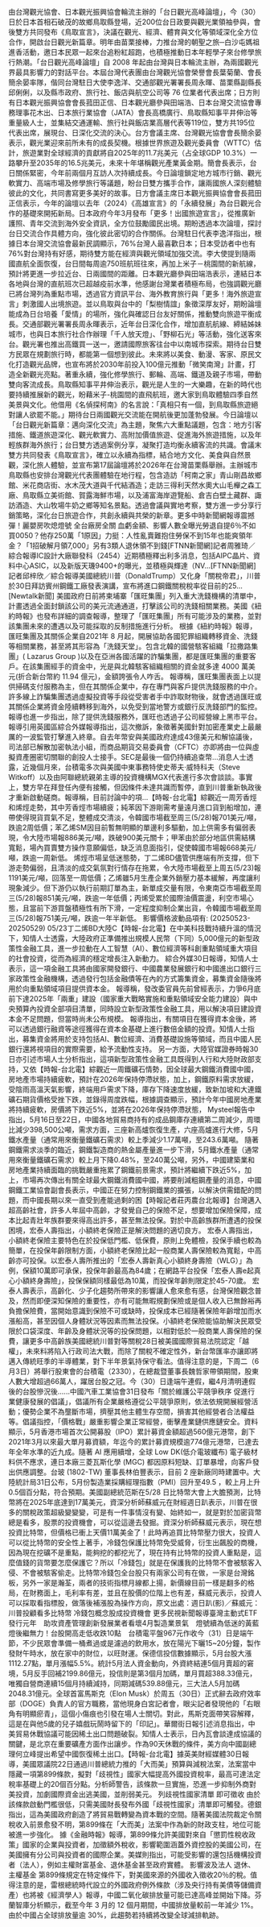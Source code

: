 由台灣觀光協會、日本觀光振興協會輪流主辦的「台日觀光高峰論壇」，今（30）日於日本首相石破茂的故鄉鳥取縣登場，近200位台日政要與觀光業領袖參與，會後雙方共同發布《鳥取宣言》，決議在觀光、經濟、體育與文化等領域深化全方位合作，開啟台日觀光新篇章。明年由苗栗接棒，力推台灣的朝聖之旅─白沙屯媽祖進香活動，邀日本民眾一起來台追粉紅超跑，也積極推動日本年輕學子來台修學旅行熱潮。「台日觀光高峰論壇」自 2008 年起由台灣與日本輪流主辦，為兩國觀光界最具影響力的對話平台。本屆台灣代表團由台灣觀光協會榮譽會長葉菊蘭、會長簡余晏率隊，偕同台灣駐日大使李逸洋、交通部觀光署署長周永暉、苗栗縣副縣長邱俐俐，以及縣市政府、旅行社、飯店與航空公司等 76 位業者代表出席；日方則有日本觀光振興協會會長菰田正信、日本觀光廳參與田端浩、日本台灣交流協會專務理事花木出、日本旅行業協會（JATA）會長高橋廣行、鳥取縣知事平井伸治等重量級人士，並集結交通運輸、旅行社與飯店業高層代表等119位，雙方共195位代表出席，展現台、日深化交流的決心。台方會議主席、台灣觀光協會會長簡余晏表示，觀光業迎來前所未有的成長契機。根據世界旅遊及觀光委員會（WTTC）估計，旅遊業對全球經濟的貢獻將自2025年的11.7兆美元（占全球GDP 10.3%）一路攀升至2035年的16.5兆美元，未來十年堪稱觀光產業黃金期。簡會長表示，台日關係緊密，今年前兩個月互訪人次持續成長。今日論壇鎖定地方城市行銷、觀光軟實力、高端市場及修學旅行等議題，盼台日雙方攜手合作，讓兩國旅人深刻體驗彼此的文化，共同書寫更多美好的故事。日方會議主席日本觀光振興協會會長菰田正信表示，今年的論壇以去年（2024）《高雄宣言》的「永續發展」為台日觀光合作的基礎來開拓新局。日本政府今年3月發布「更多！出國旅遊宣言」，從推廣新護照、青年交流到海外安全資訊，全方位鼓勵國民出境。期盼透過本次論壇，探討台日交流合作具體方向，強化彼此密切的合作關係。台灣駐日代表李逸洋指出，根據日本台灣交流協會最新民調顯示，76%台灣人最喜歡日本；日本受訪者中也有76%對台灣持有好感，期待雙方能在經濟與觀光領域加強交流。李大使提到隨兩國直航全面恢復，台日間每周逾750班航班往來，再加上米子－桃園間的新航線，預計將更進一步拉近台、日兩國間的距離。日本觀光廳參與田端浩表示，連結日本各地與台灣的直航班次已超越疫前水準，他感謝台灣業者積極布局，也強調觀光廳已將台灣列為重點市場，透過官方資訊平台、海外教育旅行與「更多！海外旅遊宣言」刺激國人出境旅遊。並以鳥取與台中的「梨樹情誼」象徵深厚友好，期盼論壇能成為日台培養「愛情」的場所，強化與確認日台友好關係，推動雙向旅遊平衡成長。交通部觀光署署長周永暉表示，近年台日深化合作，增加直航航線、締結姊妹城市，也與日本旅行社合作辦理「千人放天燈」、「野柳石光」等活動，強化送客來台。觀光署也推出高鐵買一送一，邀請國際旅客往台中以南城市探索。期待台日雙方民眾在規劃旅行時，都能第一個想到彼此。未來將以美食、動漫、客家、原民文化打造觀光品牌，也宣布將於2030年前投入100億元推動「微笑南灣」計畫，打造全新觀光亮點。著重永續，強化修學旅行、郵輪、高端、鐵道及親子市場，帶動雙向客流成長。鳥取縣知事平井伸治表示，觀光是人生的一大樂趣，在新的時代也要持續推展新的觀光，盼藉米子-桃園間的直飛航班，邀大家到鳥取體驗四季自然美景與文化。他借用《名偵探柯南》的名言說：「真相只有一個，到鳥取縣旅遊絕對讓人欲罷不能。」期待台日兩國觀光交流能在開航後更加蓬勃發展。今日論壇以「台日觀光新篇章：邁向深化交流」為主題，聚焦六大重點議題，包含：地方引客措施、鐵道旅遊深化、觀光軟實力、高附加價值旅遊、促進海外旅遊措施，以及年輕族群海外旅行；台日雙方透過案例分享，凝聚打造均衡永續客流的共識。會議末雙方共同發表《鳥取宣言》，確立以永續為指標，結合地方文化、美食與自然景觀，深化旅人體驗，並宣布第17屆論壇將於2026年在台灣苗栗縣舉辦。主辦城市鳥取縣也安排台灣觀光代表團體驗在地行程，包含造訪「柯南之家」青山剛昌故鄉館、米花商店街、水木茂大道與千代結酒造；走訪三得利天然水奧大山毛櫸之森工廠、鳥取縣立美術館、賀露海鮮市場，以及浦富海岸遊覽船、倉吉白壁土藏群、諏訪酒造、大山牧場牛奶之鄉等知名景點。透過會議與實地考察，雙方進一步分享行銷策略，深化台日旅遊合作，共創永續與共榮的新章。更多中時新聞網報導震撼彈！麗嬰房吹熄燈號 全台廠房全關 血虧金額、影響人數全曝光勞退自提6％不如買0050？他存250萬「1原因」力挺：人性亂賣難抱住勞保不到15年也能爽領年金？「1招破解月領7,000」另有3類人退休領不到錢[FTNN新聞網]記者周雅琦／綜合報導IC設計大廠聯發科（2454）近期積極釋出利多消息，包括AIPC晶片、資料中心ASIC，以及新版天璣9400+的曝光，並積極與輝達（NV...[FTNN新聞網]記者邱梓欣／綜合報導美國總統川普（DonaldTrump）又化身「關稅帝君」，川普於30日拜訪賓州鋼鐵工廠發表演講，宣布將進口鋼鐵關稅稅率從目前的25...[Newtalk新聞] 美國政府日前將柬埔寨「匯旺集團」列入重大洗錢機構的清單中，計畫透過全面封鎖該公司的美元流通通道，打擊該公司的洗錢相關業務。美國《紐約時報》也發布詳細的調查報導，整理了「匯旺集團」所有可能涉及的業務，並對該集團未來的遭遇以及可能採取的反制措施進行分析。 根據《紐約時報》報導，匯旺集團及其關係企業自2021年 8 月起，開展協助各國犯罪組織轉移資金、洗錢等相關業務，甚至將其形容為「洗錢天堂」。包含北韓的國營駭客組織「拉撒路集團」( Lazarus Group )以及在亞洲各國活躍的詐騙集團，都是匯旺集團的重要客戶。在該集團經手的資金中，光是與北韓駭客組織相關的資金就多達 4000 萬美元(折合新台幣約 11.94 億元)，金額誇張令人咋舌。 報導稱，匯旺集團表面上以提供掃碼支付服務為主，但在其關係企業中，存在專門與客戶提供洗錢服務的中介。許多線上詐騙集團透過虛擬投資等手段從受害者手中詐取財物後，就會透過匯旺或其關係企業將資金陸續轉移到海外，以免受到當地警方或銀行反洗錢部門的監控。 報導也進一步指出，除了提供洗錢服務外，匯旺也透過子公司經營線上黑市平台。報導引用英國區綜合外媒報導指出，這次撤訴，象徵著美國針對加密產業史上最嚴厲的一波監管打擊進入終章。自去年幣安與美國政府達成43億美元和解協議後，司法部已解散加密執法小組，而商品期貨交易委員會（CFTC）亦即將由一位與虛擬資產圈密切關聯的創投人士接手。SEC是最後一個仍持續追查幣...消息人士透露，近幾個月來，台積電多次與美國中東事務特使史蒂夫·威特科夫（Steve Witkoff）以及由阿聯總統親弟主導的投資機構MGX代表進行多次會談談。事實上，雙方早在拜登任內便有接觸，但因條件未達共識而暫停，直到川普重新執政後才重新啟動磋商。報導稱，目前討論中的項...【時報-台北電】綜觀近一周芳香烴和烯烴走勢，其中芳香烴市場續疲；純苯因下游剛需考量遠月進口貨到船增加，連帶使得現貨買氣不足，整體成交清淡，令韓國市場截至周三(5/28)報701美元/噸，跌逾2周低價；苯乙烯SM因目前暫無明顯的單邊利多驅動，加上供需多有偏弱表現，令大陸市場報886美元/噸，跌破900美元關卡；甲苯由於部分地區供需結構寬鬆，場內買賣雙方操作意願偏低，缺乏消息面指引，促使韓國市場報668美元/噸，跌逾一周新低。 烯烴市場呈低迷態勢，丁二烯BD儘管供應端有所支撐，但下游走勢偏弱，且清淡的成交氣氛對行情存在拖累，令大陸市場截至上周五(5/23)報1191美元/噸，回落至一周低價；乙烯雖5月生產企業外銷壓力基本緩解，再度讓利現象減少。但下游仍以執行前期訂單為主，新單成交量有限，令東南亞市場截至周三(5/28)報851美元/噸，跌逾一年低價；丙烯受累於國際油價震盪，利空市場心態，且當前下游買盤積極性有所下滑，一定程度抑制企業出貨，令韓國市場截至周三(5/28)報751美元/噸，跌逾一年半新低。 影響價格波動品項有: (20250523-20250529) 05/23丁二烯BD大陸C【時報-台北電】在中美科技戰持續升溫的情況下，知情人士透露，大陸政府正準備推出規模人民幣（下同）5,000億元的新型政策性金融工具，進一步拉動在人工智慧（AI）、數位經濟等科創重點領域重大項目的社會投資，從而為經濟的穩定增長注入新動力。 綜合外媒30日報導，知情人士表示，這一項金融工具將由國家開發銀行、中國農業發展銀行和中國進出口銀行三家政策性金融機構，透過發行包括金融債等在內的方式籌集資金，募集資金隨後將用於向重點領域項目提供資本金。 報導稱，發改委官員先前曾經表示，力爭6月底前下達2025年「兩重」建設（國家重大戰略實施和重點領域安全能力建設）與中央預算內投資全部項目清單，同時設立新型政策性金融工具，用以解決項目建設資本金不足問題，但當時尚未公布規模。 報導指出，有關項目在獲得資本金後，將可以透過銀行融資等途徑獲得在資本金基礎上進行數倍金額的投資。知情人士指出，募集資金將用於支持包括AI、數位經濟、消費基礎設施等領域，而且中國人民銀行還將視項目的實際需要，給予流動性支持。 另一方面，大陸官媒證券時報30日亦引述市場人士分析指出，這項新型政策性金融工具既得到人行和大陸財政部支持，又依【時報-台北電】綜觀近一周鐵礦石情勢，因全球最大鋼鐵消費國中國，房地產市場持續疲軟，預計在2026年保持停滯狀態，加上，鋼鐵原料需求放緩，受陰雨高溫天氣影響，終端用戶需求下降，庫存下降速度放緩，致新加坡和大連鐵礦石期貨價格受挫下跌，並錄得周度跌幅，根據調查顯示，預計今年中國房地產業將持續疲軟，房價將下跌近5%，並將在2026年保持停滯狀態， Mysteel報告中指出，5月16日至22日，中國各地貿易商持有的成品鋼庫存連續第二周減少，周環比減少398,500公噸，需求方面，三座新高爐恢復生產，六座高爐進行大修，5月鐵水產量（通常用來衡量鐵礦石需求）較上季減少1.17萬噸，至243.6萬噸。 隨著鋼鐵需求淡季的臨近，鋼鐵製造商的熱金屬產量進一步下滑，5月鐵水產量（通常用來衡量鐵礦石需求）較上月下降0.48%，至240萬公噸，另外，中國建築業和房地產業持續面臨的挑戰嚴重拖累了鋼鐵前景需求，預計將繼續下跌近5%，加上，市場再次傳出有關全球最大鋼鐵消費國中國，將要削減粗鋼產量的消息，中國鋼鐵工業協會副會長表示，中國正在努力控制鋼鐵業的擴張，以解決供需錯配的問題，而中國長期以來一直受到產能過剩的困【時報記者莊丙農台北報導】台灣邁入超高齡社會，許多人年屆中高齡，才發覺自己的保險不足，想要增加保險保障，成本比起青壯年族群要來得高出許多，甚至無法投保。對於中高齡族群所遭遇的投保困境，宏泰人壽指出，小額終老保險正是解決問題的適切良方。 宏泰人壽指出，小額終老保險主要特色在於投保低門檻、低保費，原則上免體檢，投保手續也較為簡單，在投保年齡限制方面，小額終老保險比起一般商業人壽保險較為寬鬆，中高齡亦可投保。以宏泰人壽所推出的「宏泰人壽新真心小額終身壽險（WLG）」為例，保額10萬即可承保，投保年齡最高為84歲；在網路平台投保「宏泰人壽e起真心小額終身壽險」，投保保額同樣最低為10萬，而投保年齡則限定於45-70歲。 宏泰人壽表示，高齡化、少子化趨勢所帶來的影響讓人愈來愈有感，台灣保險觀念普及，然而即便深知保險的重要性，亦有可能無暇規劃保險或是個人收入已無餘裕再負擔保險費，當開始意識到保險不可或缺時，投保成本已經隨著保險年齡增加而水漲船高，甚至因個人身體狀況等因素而無法投保。小額終老保險能協助解決民眾受限於口袋深度、年齡及身體狀況等的投保問題，以相對低於一般商業人壽保險的保費，讓更多中高齡族美國總統川普對等關稅28日被美國國際貿易法院認定「越權」，未來料將陷入行政司法大戰，而除了關稅不確定性外，新台幣匯率亦讓即將邁入傳統旺季的半導體業，對下半年景氣持保守看法。值得注意的是，下周二（6月3日）將舉行股東會的台積電（2330），在總裁暨董事長魏哲家帶領期間，股東人數大增超過66萬人，躍居台股之冠。今（30）日逢端午連假，繼4月清明連假後的台股慘況後......中國汽車工業協會31日發布「關於維護公平競爭秩序 促進行業健康發展的倡議」，倡議所有企業嚴格遵從公平競爭原則，依法依規開展經營活動；優勢企業不為壟斷市場，擠壓其他主體生存空間，損害其他經營者合法權益等。倡議指控，「價格戰」嚴重影響企業正常經營，衝擊產業鏈供應鏈安全。資料顯示，5月香港市場首次公開募股（IPO）累計募資金額超過560億元港幣，創下2021年3月以來最大單月募資額，年迄今的累計募資規模逾774億元港幣，已達去年全年水準的近九成。隨著 AI 應用續增，全球 Low DK(低介電玻纖布) 電子級材料供不應求，連日本廠三菱瓦斯化學 (MGC) 都因原料短缺、訂單暴增，向客戶發出供應調整。台玻 (1802-TW) 董事長林伯豐表示，目前 2 座新廠同時建置中。大陸統計局31日公布，5月份製造業採購經理指數（PMI）回升至49.5 ，較上月上升0.5個百分點，符合預期。美國副總統范斯在5/28 日比特幣大會上大膽預測，比特幣將在2025年底達到17萬美元，資深分析師蘇威元在財經週日趴表示，川普在很多的關稅政策超級變變變，可是有一件事情沒有變、始終如一，就是對於加密貨幣總是看多，股票的投資機會，可以從這邊去發掘。資深分析師蘇威元表示，現在想投資比特幣，但價格已衝上天價11萬美金了！此時再追買比特幣壓力很大，投資人可以從比特幣的安全性上著手，冷錢包保護比特幣免受威脅，衍生出飆股的商機，因為現在挖礦不是重點，能夠挖的都挖光了，現在持有比特幣的投資人重點是，這麼值錢的貨幣要怎麼保護它？所以「冷錢包」就是在保護我的比特幣不會被駭客入侵、不會被駭客偷走。比特幣冷錢包全台股只有兩家公司有在做，一家是台灣銘板，另外一家是瀚荃，兩者的技術指標月線都上揚，新價線目前一樣是翻多的格局，在財務面上，毛利率有差，並且在股價的位階上也有差，蘇威元表示，投資人可以採取看指標股，做落後補漲股為操作方向，原文出處：週日趴(影)／蘇威元：川普投顧看多比特幣 冷錢包概念股成投資機會 更多民視新聞報導臺灣主動式ETF發行元年　助攻資產管理創新發展業者看壞4月製造業景氣　燈號續為低迷的黃藍燈後繼無力！台股開高走低收跌10點　台積電平盤967元作收今（31）日是端午節，不少民眾會準備一桶煮過或是濾過的飲用水，放在陽光下曬15~20分鐘，製作發財午時水，放在家中的財位，以旺財運。保德信投信數據顯示，5月台股大漲1112.27點，單月漲幅5.5%。統計5月法人資金動向，外資終結連5個月賣超的窘境，5月反手回補2199.86億元，投信則是第3個月加碼，單月買超388.33億元，唯獨自營商連續15個月持續減持，同期減碼539.88億元，三大法人5月加碼2048.31億元。全球首富馬斯克（Elon Musk）於周五（30日）正式辭去政府效率部（DOGE）負責人的官方職務，當他現身白宮記者會，眼尖記者發現他的「右眼角有明顯瘀青」，這個小傷痕也引發在場人士關切。對此，馬斯克面帶笑容解釋，這是在與他5歲的兒子嬉戲玩鬧時留下的「印記」。華爾街日報引述消息指出，中美貿易休戰協議可能因稀土出口問題破裂。知情人士表示，日內瓦會談達成協議的關鍵，是北京在重要礦產方面作出讓步。作為90天休戰的條件，美方向中國副總理何立峰提出希望中國恢復稀土出口。【時報-台北電】據英美財經媒體30日報導，美國眾議院22日通過川普總統力推的「大而美」預算與減稅法案，法案當中隱藏一項第899條款，擬對「歧視性」國家大幅提高外國投資稅率，最高可達法定稅率基礎上的20個百分點。分析師警告，該條款一旦實施，恐進一步抑制外商對美投資，加劇國際資金出逃美國，並削弱美元。 列歧視性國家清單 即可徵收 由於該條款啟動門檻很低，只需美國財長發布外國「歧視性國家」清單即可觸發。德銀指出，這為美國政府創造了將貿易戰轉變為資本戰的空間。隨著美國法院裁定令關稅收入前景愈發不明，第899條在「大而美」法案中作為新的財政支柱，地位可能被進一步強化。 據《金融時報》報導，第899條允許美國對來自「懲罰性稅收政策」國家的企業與投資者，加徵額外稅收，影響範圍涵蓋外資控股的美國公司，在美國擁有分公司與投資者的國際企業。美媒則指出，可能受影響的還包括機構投資者（法人），例如主權財富基金、退休基金甚至政府實體。 影響波及法人 退休、主權基金 第899條規定在特定條件下，對美國來源的外國收入徵收20％的稅。值得注意的是，雷根總統時代設立的外國政府例外條款（涉及央行持有美債等儲備資產）也將被《經濟學人》報導，中國二氧化碳排放量可能已達高峰並開始下降。芬蘭智庫分析顯示，截至今年 3 月的 12 個月期間，中國排放量較前一年減少 1%。由於中國占全球排放量逾 30%，此趨勢若持續將改變全球減排軌跡。